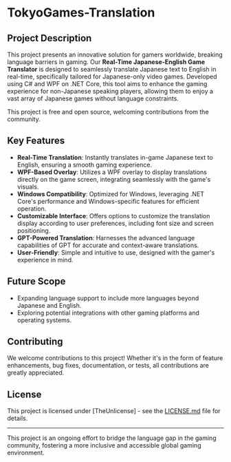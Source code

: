 # TokyoGames-Translation

## Project Description

This project presents an innovative solution for gamers worldwide, breaking language barriers in gaming. Our **Real-Time Japanese-English Game Translator** is designed to seamlessly translate Japanese text to English in real-time, specifically tailored for Japanese-only video games. Developed using C# and WPF on .NET Core, this tool aims to enhance the gaming experience for non-Japanese speaking players, allowing them to enjoy a vast array of Japanese games without language constraints.

This project is free and open source, welcoming contributions from the community.

## Key Features

- **Real-Time Translation**: Instantly translates in-game Japanese text to English, ensuring a smooth gaming experience.
- **WPF-Based Overlay**: Utilizes a WPF overlay to display translations directly on the game screen, integrating seamlessly with the game's visuals.
- **Windows Compatibility**: Optimized for Windows, leveraging .NET Core's performance and Windows-specific features for efficient operation.
- **Customizable Interface**: Offers options to customize the translation display according to user preferences, including font size and screen positioning.
- **GPT-Powered Translation**: Harnesses the advanced language capabilities of GPT for accurate and context-aware translations.
- **User-Friendly**: Simple and intuitive to use, designed with the gamer's experience in mind.

## Future Scope

- Expanding language support to include more languages beyond Japanese and English.
- Exploring potential integrations with other gaming platforms and operating systems.

## Contributing

We welcome contributions to this project! Whether it's in the form of feature enhancements, bug fixes, documentation, or tests, all contributions are greatly appreciated.

## License

This project is licensed under [TheUnlicense] - see the [LICENSE.md](LICENSE.md) file for details.

---

This project is an ongoing effort to bridge the language gap in the gaming community, fostering a more inclusive and accessible global gaming environment.
